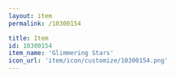 ```yaml
---
layout: item
permalink: /10300154

title: Item
id: 10300154
item_name: 'Glimmering Stars'
icon_url: 'item/icon/customize/10300154.png'
---
```

